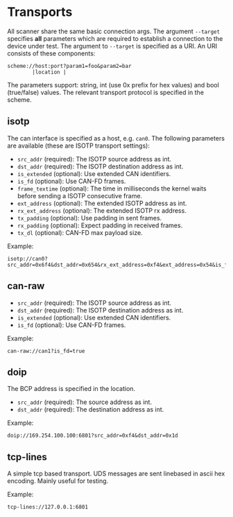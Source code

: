 # Transports

All scanner share the same basic connection args.
The argument `--target` specifies **all** parameters which are required to establish a connection to the device under test.
The argument to `--target` is specified as a URI.
An URI consists of these components:

``` text
scheme://host:port?param1=foo&param2=bar
        |location |
```

The parameters support: string, int (use 0x prefix for hex values) and bool (true/false) values.
The relevant transport protocol is specified in the scheme.

## isotp

The can interface is specified as a host, e.g. `can0`.
The following parameters are available (these are ISOTP transport settings):

* `src_addr` (required): The ISOTP source address as int.
* `dst_addr` (required): The ISOTP destination address as int.
* `is_extended` (optional): Use extended CAN identifiers.
* `is_fd` (optional): Use CAN-FD frames.
* `frame_textime` (optional): The time in milliseconds the kernel waits before sending a ISOTP consecutive frame.
* `ext_address` (optional): The extended ISOTP address as int.
* `rx_ext_address` (optional): The extended ISOTP rx address.
* `tx_padding` (optional): Use padding in sent frames.
* `rx_padding` (optional): Expect padding in received frames.
* `tx_dl` (optional): CAN-FD max payload size.

Example:

``` text
isotp://can0?src_addr=0x6f4&dst_addr=0x654&rx_ext_address=0xf4&ext_address=0x54&is_fd=false
```

## can-raw

* `src_addr` (required): The ISOTP source address as int.
* `dst_addr` (required): The ISOTP destination address as int.
* `is_extended` (optional): Use extended CAN identifiers.
* `is_fd` (optional): Use CAN-FD frames.

Example:

``` text
can-raw://can1?is_fd=true
```

## doip

The BCP address is specified in the location.

* `src_addr` (required): The source address as int.
* `dst_addr` (required): The destination address as int.

Example:

``` text
doip://169.254.100.100:6801?src_addr=0xf4&dst_addr=0x1d
```

## tcp-lines

A simple tcp based transport.
UDS messages are sent linebased in ascii hex encoding.
Mainly useful for testing.

Example:

``` text
tcp-lines://127.0.0.1:6801
```

